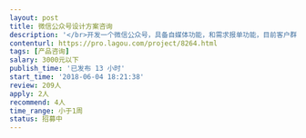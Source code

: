 ```yaml
---                
layout: post       
title: 微信公众号设计方案咨询           
description: '</br>开发一个微信公众号，具备自媒体功能，和需求报单功能，目前客户群体明确，但是如何做好微信公众号的布局，如何很好的达到宣传效果，如何实现客户填报需求，特此聘请有经验的产品经理梳理策划解决方案。</br>要求：1、对开发和运营微信公众号有经验者；</br>          2、地点北京，为提高沟通效果，面谈；</br>          3、具体咨询费用见面前协商；</br>          4、请谨慎投标，恭候实力强的大咖；</br>'     
contenturl: https://pro.lagou.com/project/8264.html      
tags: [产品咨询]            
salary: 3000元以下          
publish_time: '已发布 13 小时'         
start_time: '2018-06-04 18:21:38'           
review: 209人                   
apply: 2人                   
recommend: 4人                   
time_range: 小于1周              
status: 招募中                  
---                 
```


